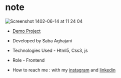 # note

![Screenshot 1402-06-14 at 11 24 04](https://github.com/Saba-Aghajani-developer/note/assets/135870519/1b288d95-30c0-4610-9a41-c4319732d2be)


- [Demo Project](https://saba-aghajani-developer.github.io/note/)

- Developed by Saba Aghajani
  
- Technologies Used - Html5, Css3, js

- Role - Frontend

- How to reach me : with my [instagram](https://instagram.com/saba_aghajani_web?igshid=ZGUzMzM3NWJiOQ==) and [linkedin](https://www.linkedin.com/in/saba-a-69b608208)
